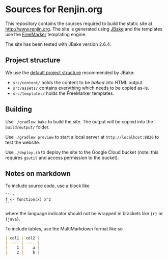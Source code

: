 # Sources for Renjin.org

This repository contains the sources required to build the static site at
http://www.renjin.org. The site is generated using [JBake](https://jbake.org)
and the templates use the
[FreeMarker](https://freemarker.apache.org/docs/dgui.html) templating engine.

The site has been tested with JBake version 2.6.4.

## Project structure

We use the [default project
structure](https://jbake.org/docs/2.6.3/#project_structure) recommended by
JBake:

* `src/content/` holds the content to be _baked_ into HTML output.
* `src/assets/` contains everything which needs to be copied as-is.
* `src/templates/` holds the FreeMarker templates.

## Building

Use `./gradlew bake` to build the site. The output will be copied into the `build/output/` folder.

Use `./gradlew preview` to start a local server at `http://localhost:8820` to test the website.

Use `./deploy.sh` to deploy the site to the Google Cloud bucket (note: this
requires `gsutil` and access permission to the bucket).

## Notes on markdown

To include source code, use a block like

    ```r
    f <- function(x) x^2
    ```

where the language indicator should not be wrapped in brackets like `{r}` or `{java}`.

To include tables, use the MultiMarkdown format like so

```markdown
| col1 | col2 |
| ---- | ---- |
|    1 |    a |
|    2 |    b |
```


